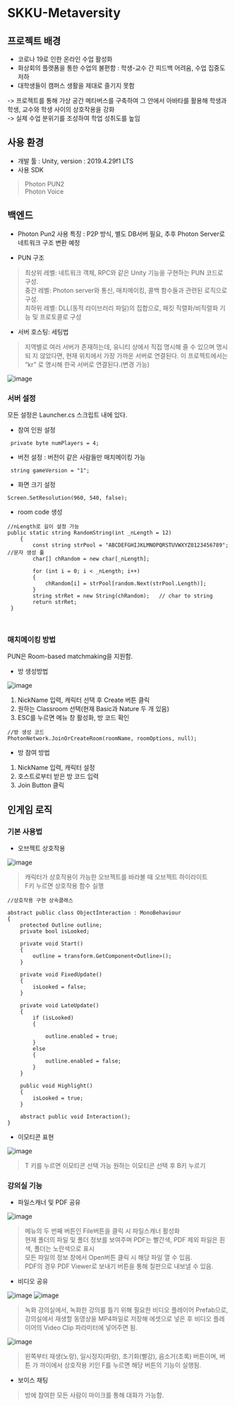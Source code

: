 # SKKU-Metaversity

## 프로젝트 배경

- 코로나 19로 인한 온라인 수업 활성화
- 화상회의 플랫폼을 통한 수업의 불편함
  : 학생-교수 간 피드백 어려움, 수업 집중도 저하
- 대학생들이 캠퍼스 생활을 제대로 즐기지 못함

-> 프로젝트를 통해 가상 공간 메타버스를 구축하여 그 안에서 아바타를 활용해 학생과
학생, 교수와 학생 사이의 상호작용을 강화  
-> 실제 수업 분위기를 조성하여 학업 성취도를 높임

## 사용 환경

- 개발 툴
  : Unity, version : 2019.4.29f1 LTS
- 사용 SDK
> Photon PUN2  
Photon Voice

## 백엔드
- Photon Pun2 사용
특징 : P2P 방식, 별도 DB서버 필요, 추후 Photon Server로 네트워크 구조 변환 예정

- PUN 구조
> 최상위 레벨: 네트워크 객체, RPC와 같은 Unity 기능을 구현하는 PUN 코드로 구성.  
 중간 레벨: Photon server와 통신, 매치메이킹, 콜백 함수들과 관련된 로직으로 구성.  
 최하위 레벨: DLL(동적 라이브러리 파일)의 집합으로, 패킷 직렬화/비직렬화 기능 및
프로토콜로 구성

- 서버 호스팅: 세팅법
> 지역별로 여러 서버가 존재하는데, 유니티 상에서 직접 명시해 줄 수 있으며 명시되
지 않았다면, 현재 위치에서 가장 가까운 서버로 연결된다. 이 프로젝트에서는 “kr”
로 명시해 한국 서버로 연결된다.(변경 가능)

![image](https://user-images.githubusercontent.com/38908169/147135709-486ca1af-8eec-4fbb-86ec-0b54bd685807.png)

### 서버 설정

모든 설정은 Launcher.cs 스크립트 내에 있다.

- 참여 인원 설정
```
 private byte numPlayers = 4;
```

- 버전 설정 : 버전이 같은 사람들만 매치메이킹 가능
```
 string gameVersion = "1";
```

- 화면 크기 설정
```
Screen.SetResolution(960, 540, false);
```

- room code 생성
```
//nLength로 길이 설정 가능
public static string RandomString(int _nLength = 12)
    {
        const string strPool = "ABCDEFGHIJKLMNOPQRSTUVWXYZ0123456789";  //문자 생성 풀
        char[] chRandom = new char[_nLength];

        for (int i = 0; i < _nLength; i++)
        {
            chRandom[i] = strPool[random.Next(strPool.Length)];
        }
        string strRet = new String(chRandom);   // char to string
        return strRet;
 }
 
 
```

### 매치메이킹 방법

PUN은 Room-based matchmaking을 지원함.

- 방 생성방법

![image](https://user-images.githubusercontent.com/38908169/147135904-4ca63f86-1e29-49e7-b4a0-93c819078f9a.png)

1. NickName 입력, 캐릭터 선택 후 Create 버튼 클릭 
2. 원하는 Classroom 선택(현재 Basic과 Nature 두 개 있음)
3. ESC를 누르면 메뉴 창 활성화, 방 코드 확인

```
//방 생성 코드
PhotonNetwork.JoinOrCreateRoom(roomName, roomOptions, null);
```

- 방 참여 방법

1. NickName 입력, 캐릭터 설정
2. 호스트로부터 받은 방 코드 입력
3. Join Button 클릭


## 인게임 로직

### 기본 사용법

- 오브젝트 상호작용

![image](https://user-images.githubusercontent.com/38908169/147135943-3ed61945-513f-47cb-8d77-0936e6a3f7a7.png)

>캐릭터가 상호작용이 가능한 오브젝트를 바라볼 때 오브젝트 하이라이트  
F키 누르면 상호작용 함수 실행

```
//상호작용 구현 상속클래스

abstract public class ObjectInteraction : MonoBehaviour
{
    protected Outline outline;
    private bool isLooked;

    private void Start()
    {
        outline = transform.GetComponent<Outline>();
    }

    private void FixedUpdate()
    {
        isLooked = false;
    }

    private void LateUpdate()
    {
        if (isLooked)
        {
            
            outline.enabled = true;
        }
        else
        {
            outline.enabled = false;
        }
    }

    public void Highlight()
    {
        isLooked = true;
    }

    abstract public void Interaction();
}
```

- 이모티콘 표현

![image](https://user-images.githubusercontent.com/38908169/147135991-2d184e52-d655-421d-a312-1719914e261a.png)

> T 키를 누르면 이모티콘 선택 가능
원하는 이모티콘 선택 후 B키 누르기

### 강의실 기능

- 파일스캐너 및 PDF 공유

![image](https://user-images.githubusercontent.com/38908169/147136030-bd13f383-3ac0-495a-8238-9b9c0474cc97.png)

> 메뉴의 두 번째 버튼인 File버튼을 클릭 시 파일스캐너 활성화  
  현재 폴더의 파일 및 폴더 정보를 보여주며
  PDF는 빨간색, PDF 제외 파일은 흰색, 폴더는 노란색으로 표시  
  모든 파일의 정보 창에서 Open버튼 클릭 시 해당 파일 열 수 있음.  
  PDF의 경우 PDF Viewer로 보내기 버튼을 통해 칠판으로 내보낼 수 있음.


- 비디오 공유

![image](https://user-images.githubusercontent.com/38908169/147136065-55e011cf-85d2-4d1d-9007-a2d676a2ac01.png)
![image](https://user-images.githubusercontent.com/38908169/147136082-42d0e344-341a-4f1b-8d66-71b78e7610c9.png)

>녹화 강의실에서, 녹화한 강의를 틀기 위해 필요한 비디오 플레이어 Prefab으로,  
강의실에서 재생할 동영상을 MP4파일로 저장해 에셋으로 넣은 후 비디오 플레이어의
Video Clip 파라미터에 넣어주면 됨.

![image](https://user-images.githubusercontent.com/38908169/147136095-d0bcbc68-c060-4b0e-90fb-594e262cec47.png)

>왼쪽부터 재생(노랑), 일시정지(파랑), 초기화(빨강), 음소거(초록) 버튼이며, 버튼 가
까이에서 상호작용 키인 F를 누르면 해당 버튼의 기능이 실행됨.

- 보이스 채팅

> 방에 참여한 모든 사람이 마이크를 통해 대화가 가능함.





 
